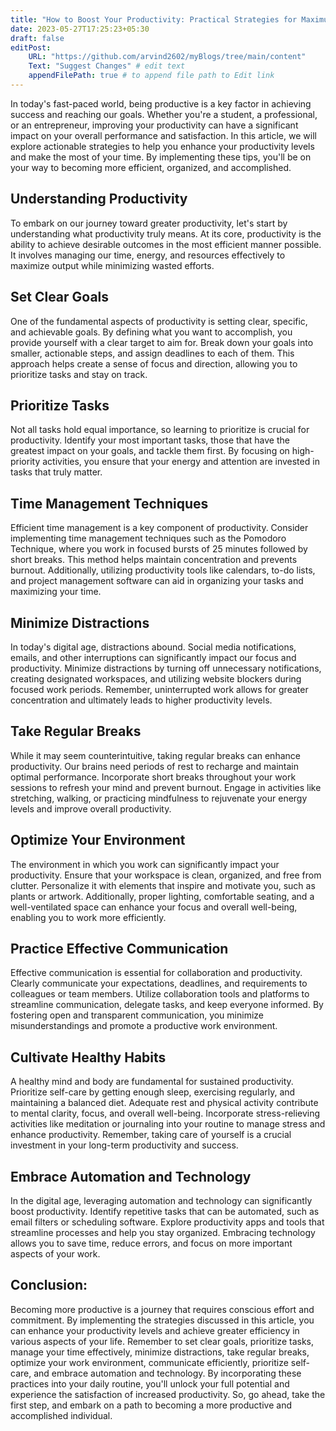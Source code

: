 ```yaml
---
title: "How to Boost Your Productivity: Practical Strategies for Maximum Efficiency"
date: 2023-05-27T17:25:23+05:30
draft: false
editPost:
    URL: "https://github.com/arvind2602/myBlogs/tree/main/content"
    Text: "Suggest Changes" # edit text
    appendFilePath: true # to append file path to Edit link
---
```


In today's fast-paced world, being productive is a key factor in achieving success and reaching our goals. Whether you're a student, a professional, or an entrepreneur, improving your productivity can have a significant impact on your overall performance and satisfaction. In this article, we will explore actionable strategies to help you enhance your productivity levels and make the most of your time. By implementing these tips, you'll be on your way to becoming more efficient, organized, and accomplished.

## Understanding Productivity
To embark on our journey toward greater productivity, let's start by understanding what productivity truly means. At its core, productivity is the ability to achieve desirable outcomes in the most efficient manner possible. It involves managing our time, energy, and resources effectively to maximize output while minimizing wasted efforts.

## Set Clear Goals
One of the fundamental aspects of productivity is setting clear, specific, and achievable goals. By defining what you want to accomplish, you provide yourself with a clear target to aim for. Break down your goals into smaller, actionable steps, and assign deadlines to each of them. This approach helps create a sense of focus and direction, allowing you to prioritize tasks and stay on track.

## Prioritize Tasks
Not all tasks hold equal importance, so learning to prioritize is crucial for productivity. Identify your most important tasks, those that have the greatest impact on your goals, and tackle them first. By focusing on high-priority activities, you ensure that your energy and attention are invested in tasks that truly matter.

## Time Management Techniques
Efficient time management is a key component of productivity. Consider implementing time management techniques such as the Pomodoro Technique, where you work in focused bursts of 25 minutes followed by short breaks. This method helps maintain concentration and prevents burnout. Additionally, utilizing productivity tools like calendars, to-do lists, and project management software can aid in organizing your tasks and maximizing your time.

## Minimize Distractions
In today's digital age, distractions abound. Social media notifications, emails, and other interruptions can significantly impact our focus and productivity. Minimize distractions by turning off unnecessary notifications, creating designated workspaces, and utilizing website blockers during focused work periods. Remember, uninterrupted work allows for greater concentration and ultimately leads to higher productivity levels.

## Take Regular Breaks
While it may seem counterintuitive, taking regular breaks can enhance productivity. Our brains need periods of rest to recharge and maintain optimal performance. Incorporate short breaks throughout your work sessions to refresh your mind and prevent burnout. Engage in activities like stretching, walking, or practicing mindfulness to rejuvenate your energy levels and improve overall productivity.

## Optimize Your Environment
The environment in which you work can significantly impact your productivity. Ensure that your workspace is clean, organized, and free from clutter. Personalize it with elements that inspire and motivate you, such as plants or artwork. Additionally, proper lighting, comfortable seating, and a well-ventilated space can enhance your focus and overall well-being, enabling you to work more efficiently.

## Practice Effective Communication
Effective communication is essential for collaboration and productivity. Clearly communicate your expectations, deadlines, and requirements to colleagues or team members. Utilize collaboration tools and platforms to streamline communication, delegate tasks, and keep everyone informed. By fostering open and transparent communication, you minimize misunderstandings and promote a productive work environment.


## Cultivate Healthy Habits
A healthy mind and body are fundamental for sustained productivity. Prioritize self-care by getting enough sleep, exercising regularly, and maintaining a balanced diet. Adequate rest and physical activity contribute to mental clarity, focus, and overall well-being. Incorporate stress-relieving activities like meditation or journaling into your routine to manage stress and enhance productivity. Remember, taking care of yourself is a crucial investment in your long-term productivity and success.

## Embrace Automation and Technology
In the digital age, leveraging automation and technology can significantly boost productivity. Identify repetitive tasks that can be automated, such as email filters or scheduling software. Explore productivity apps and tools that streamline processes and help you stay organized. Embracing technology allows you to save time, reduce errors, and focus on more important aspects of your work.

## Conclusion:
Becoming more productive is a journey that requires conscious effort and commitment. By implementing the strategies discussed in this article, you can enhance your productivity levels and achieve greater efficiency in various aspects of your life. Remember to set clear goals, prioritize tasks, manage your time effectively, minimize distractions, take regular breaks, optimize your work environment, communicate efficiently, prioritize self-care, and embrace automation and technology. By incorporating these practices into your daily routine, you'll unlock your full potential and experience the satisfaction of increased productivity. So, go ahead, take the first step, and embark on a path to becoming a more productive and accomplished individual.